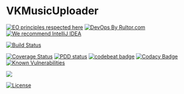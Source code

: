 # VKMusicUploader
[![EO principles respected here](http://www.elegantobjects.org/badge.svg)](http://www.elegantobjects.org)
[![DevOps By Rultor.com](http://www.rultor.com/b/yegor256/cactoos)](http://www.rultor.com/p/yegor256/cactoos)
[![We recommend IntelliJ IDEA](http://www.elegantobjects.org/intellij-idea.svg)](https://www.jetbrains.com/idea/)

[![Build Status](https://travis-ci.org/driver733/VKMusicUploader.svg?branch=master)](https://travis-ci.org/driver733/VKMusicUploader)

[![Coverage Status](https://coveralls.io/repos/github/driver733/VKMusicUploader/badge.svg?branch=master)](https://coveralls.io/github/driver733/VKMusicUploader?branch=master)
[![PDD status](http://www.0pdd.com/svg?name=driver733/VKMusicUploader)](http://www.0pdd.com/p?name=driver733/VKMusicUploader)
[![codebeat badge](https://codebeat.co/badges/483007e8-a73d-4bfd-80a1-52586ba3a615)](https://codebeat.co/projects/github-com-driver733-vkmusicuploader-master)
[![Codacy Badge](https://api.codacy.com/project/badge/Grade/65288c94deac4a36bf03a80604cf1c04)](https://www.codacy.com/app/driver733/VKMusicUploader?utm_source=github.com&amp;utm_medium=referral&amp;utm_content=driver733/VKMusicUploader&amp;utm_campaign=Badge_Grade)
[![Known Vulnerabilities](https://snyk.io/test/github/driver733/VKMusicUploader/badge.svg)](https://snyk.io/test/github/driver733/VKMusicUploader)

[![](https://tokei.rs/b1/github/driver733/VKMusicUploader)](https://github.com/driver733/VKMusicUploader)

[![License](https://img.shields.io/badge/license-MIT-green.svg)](https://github.com/driver733/VKMusicUploader/blob/master/LICENSE.txt)
